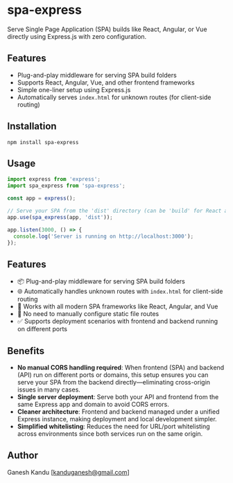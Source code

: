 # spa-express

Serve Single Page Application (SPA) builds like React, Angular, or Vue directly using Express.js with zero configuration.

## Features

- Plug-and-play middleware for serving SPA build folders
- Supports React, Angular, Vue, and other frontend frameworks
- Simple one-liner setup using Express.js
- Automatically serves `index.html` for unknown routes (for client-side routing)

## Installation

``npm install spa-express``

## Usage

```js
import express from 'express';
import spa_express from 'spa-express';

const app = express();

// Serve your SPA from the 'dist' directory (can be 'build' for React apps)
app.use(spa_express(app, 'dist'));

app.listen(3000, () => {
  console.log('Server is running on http://localhost:3000');
});
```
## Features

- 📦 Plug-and-play middleware for serving SPA build folders
- 🌐 Automatically handles unknown routes with `index.html` for client-side routing
- 🚀 Works with all modern SPA frameworks like React, Angular, and Vue
- 🔧 No need to manually configure static file routes
- ✅ Supports deployment scenarios with frontend and backend running on different ports

## Benefits

- **No manual CORS handling required**: When frontend (SPA) and backend (API) run on different ports or domains, this setup ensures you can serve your SPA from the backend directly—eliminating cross-origin issues in many cases.
- **Single server deployment**: Serve both your API and frontend from the same Express app and domain to avoid CORS errors.
- **Cleaner architecture**: Frontend and backend managed under a unified Express instance, making deployment and local development simpler.
- **Simplified whitelisting**: Reduces the need for URL/port whitelisting across environments since both services run on the same origin.

## Author

Ganesh Kandu [kanduganesh@gmail.com]
